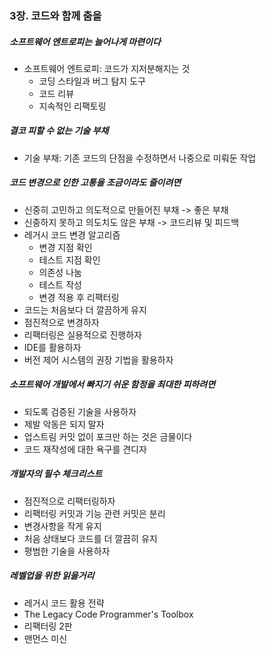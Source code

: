 ### 3장. 코드와 함께 춤을

##### 소프트웨어 엔트로피는 늘어나게 마련이다
- 소프트웨어 엔트로피: 코드가 지저분해지는 것 
  - 코딩 스타일과 버그 탐지 도구
  - 코드 리뷰
  - 지속적인 리팩토링 

##### 결코 피할 수 없는 기술 부채
- 기술 부채: 기존 코드의 단점을 수정하면서 나중으로 미뤄둔 작업 

##### 코드 변경으로 인한 고통을 조금이라도 줄이려면
- 신중히 고민하고 의도적으로 만들어진 부채 -> 좋은 부채 
- 신중하지 못하고 의도치도 않은 부채 -> 코드리뷰 및 피드백 
- 레거시 코드 변경 알고리즘
  - 변경 지점 확인
  - 테스트 지점 확인
  - 의존성 나눔
  - 테스트 작성
  - 변경 적용 후 리팩터링 
- 코드는 처음보다 더 깔끔하게 유지 
- 점진적으로 변경하자
- 리팩터링은 실용적으로 진행하자 
- IDE를 활용하자 
- 버전 제어 시스템의 권장 기법을 활용하자 

##### 소프트웨어 개발에서 빠지기 쉬운 함정을 최대한 피하려면
- 되도록 검증된 기술을 사용하자 
- 제발 악동은 되지 말자 
- 업스트림 커밋 없이 포크만 하는 것은 금물이다 
- 코드 재작성에 대한 욕구를 견디자 

##### 개발자의 필수 체크리스트
- 점진적으로 리팩터링하자
- 리팩터링 커밋과 기능 관련 커밋은 분리
- 변경사항을 작게 유지
- 처음 상태보다 코드를 더 깔끔히 유지
- 평범한 기술을 사용하자 

##### 레벨업을 위한 읽을거리 
- 레거시 코드 활용 전략
- The Legacy Code Programmer's Toolbox
- 리팩터링 2판
- 맨먼스 미신 